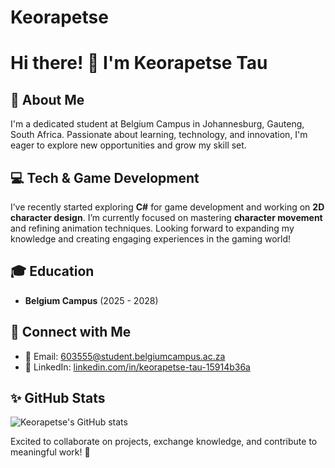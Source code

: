 # Keorapetse
# Hi there! 👋 I'm Keorapetse Tau


## 🚀 About Me
I'm a dedicated student at Belgium Campus in Johannesburg, Gauteng, South Africa. Passionate about learning, technology, and innovation, I'm eager to explore new opportunities and grow my skill set.

## 💻 Tech & Game Development
I’ve recently started exploring **C#** for game development and working on **2D character design**. I’m currently focused on mastering **character movement** and refining animation techniques. Looking forward to expanding my knowledge and creating engaging experiences in the gaming world!

## 🎓 Education
- **Belgium Campus** (2025 - 2028)

## 🔗 Connect with Me
- 📧 Email: [603555@student.belgiumcampus.ac.za](mailto:603555@student.belgiumcampus.ac.za)
- 💼 LinkedIn: [linkedin.com/in/keorapetse-tau-15914b36a](https://www.linkedin.com/in/keorapetse-tau-15914b36a)

## ✨ GitHub Stats
![Keorapetse's GitHub stats](https://github-readme-stats.vercel.app/api?username=keorapetse-tau&show_icons=true&theme=radical)

Excited to collaborate on projects, exchange knowledge, and contribute to meaningful work! 🚀
